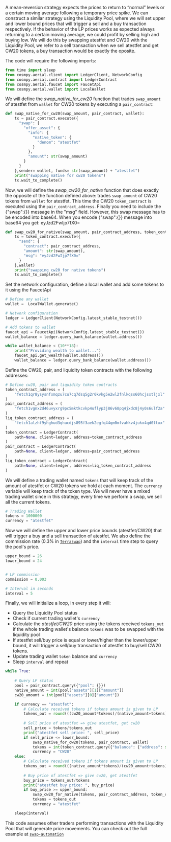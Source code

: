 A mean-reversion strategy expects the prices to return to “normal” levels or a certain moving average following a temporary price spike. We can construct a similar strategy using the Liquidity Pool, where we will set upper and lower bound prices that will trigger a sell and a buy transaction respectively. If the behavior of the LP prices works as expected always returning to a certain moving average, we could profit by selling high and buying low. We will do this by swapping atestfet and CW20 with the Liquidity Pool, we refer to a sell transaction when we sell atestfet and get CW20 tokens, a buy transaction would be exactly the oposite.

The code will require the following imports:

```python
from time import sleep
from cosmpy.aerial.client import LedgerClient, NetworkConfig
from cosmpy.aerial.contract import LedgerContract
from cosmpy.aerial.faucet import FaucetApi
from cosmpy.aerial.wallet import LocalWallet
```

We will define the *swap_native_for_cw20* function that trades `swap_amount` of atestfet from `wallet` for CW20 tokens by executing a `pair_contract`:

```python
def swap_native_for_cw20(swap_amount, pair_contract, wallet):
    tx = pair_contract.execute({
      "swap": {
        "offer_asset": {
          "info": {
            "native_token": {
              "denom": "atestfet"
            }
          },
          "amount": str(swap_amount)
        }
      }
    },sender= wallet, funds= str(swap_amount) + "atestfet")
    print("swapping native for cw20 tokens")
    tx.wait_to_complete()
```

Now, we will define the *swap_cw20_for_native* function that does exactly the opposite of the function defined above: trades `swap_amount` of CW20 tokens from `wallet` for atestfet. This time the CW20 `token_contract` is executed using the `pair_contract_address`. Finally you need to include the {"swap":{}} message in the "msg" field. However, this swap message has to be encoded into base64. When you encode {"swap":{}} message into base64 you get: eyJzd2FwIjp7fX0=

```python
def swap_cw20_for_native(swap_amount, pair_contract_address, token_contract, wallet):
    tx = token_contract.execute({
      "send": {
        "contract": pair_contract_address,
        "amount": str(swap_amount),
        "msg": "eyJzd2FwIjp7fX0="
      }
    },wallet)
    print("swapping cw20 for native tokens")
    tx.wait_to_complete()
```

Set the network configuration, define a local wallet and add some tokens to it using the FaucetApi

```python
# Define any wallet
wallet =  LocalWallet.generate()

# Network configuration
ledger = LedgerClient(NetworkConfig.latest_stable_testnet())

# Add tokens to wallet
faucet_api = FaucetApi(NetworkConfig.latest_stable_testnet())
wallet_balance = ledger.query_bank_balance(wallet.address())

while wallet_balance < (10**18):
    print("Providing wealth to wallet...")
    faucet_api.get_wealth(wallet.address())
    wallet_balance = ledger.query_bank_balance(wallet.address())

```

Define the CW20, pair, and liquidity token contracts with the following addresses:

```python
# Define cw20, pair and liquidity token contracts
token_contract_address = (
    "fetch1qr8ysysnfxmqzu7cu7cq7dsq5g2r0kvkg5e2wl2fnlkqss60hcjsxtljxl"
)
pair_contract_address = (
    "fetch1vgnx2d46uvyxrg9pc5mktkcvkp4uflyp3j86v68pq4jxdc8j4y0s6ulf2a"
)
liq_token_contract_address = (
    "fetch1alzhf9yhghud3qhucdjs895f3aek2egfq44qm0mfvahkv4jukx4qd0ltxx"
)
token_contract = LedgerContract(
    path=None, client=ledger, address=token_contract_address
)
pair_contract = LedgerContract(
    path=None, client=ledger, address=pair_contract_address
)
liq_token_contract = LedgerContract(
    path=None, client=ledger, address=liq_token_contract_address
)
```

We will define a trading wallet named `tokens` that will keep track of the amount of atestfet or CW20 tokens we hold at each moment. The `currency` variable will keep track of the token type. We will never have a mixed trading wallet since in this strategy, every time we perform a swap, we sell all the current tokens.

```python
# Trading Wallet
tokens = 1000000
currency = "atestfet"
```

Now we will define the upper and lower price bounds (atestfet/CW20) that will trigger a buy and a sell transaction of atestfet. We also define the commission rate (0.3% in [`Terraswap`](https://docs.terraswap.io/docs/introduction/trading_fees/)) and the `interval` time step to query the pool's price.

```python
upper_bound = 26
lower_bound = 24


# LP commission
commission = 0.003

# Interval in seconds
interval = 5
```

Finally, we will initialize a loop, in every step it will:

* Query the Liquidity Pool status
* Check if current trading wallet's `currency`
* Calculate the *atestfet/CW20* price using the tokens received `tokens_out` if the whole trading wallet's balance `tokens` was to be swapped with the liquidity pool
* If atestfet sell/buy price is equal or lower/higher than the lower/upper bound, it will trigger a sell/buy transaction of atestfet to buy/sell CW20 tokens.
* Update trading wallet `token` balance and `currency`
* Sleep `interval` and repeat

```python
while True:
    
    # Query LP status
    pool = pair_contract.query({"pool": {}})
    native_amount = int(pool["assets"][1]["amount"])
    cw20_amount = int(pool["assets"][0]["amount"])

    if currency == "atestfet":
        # Calculate received tokens if tokens amount is given to LP
        tokens_out = round(((cw20_amount*tokens)/(native_amount+tokens))*(1-commission))
        
        # Sell price of atestfet => give atestfet, get cw20
        sell_price = tokens/tokens_out
        print("atestfet sell price: ", sell_price)
        if sell_price <= lower_bound:
            swap_native_for_cw20(tokens, pair_contract, wallet)
            tokens = int(token_contract.query({"balance": {"address": str(wallet.address())}})["balance"])
            currency = "CW20"
    else:
        # Calculate received tokens if tokens amount is given to LP
        tokens_out = round(((native_amount*tokens)/(cw20_amount+tokens))*(1-commission))
        
        # Buy price of atestfet => give cw20, get atestfet
        buy_price = tokens_out/tokens
        print("atestfet buy price: ", buy_price)
        if buy_price >= upper_bound:
            swap_cw20_for_native(tokens, pair_contract_address, token_contract, wallet)
            tokens = tokens_out
            currency = "atestfet"

    sleep(interval)
```

This code assumes other traders performing transactions with the Liquidity Pool that will generate price movements.
You can check out the full example at [`swap-automation`](https://github.com/fetchai/cosmpy/blob/develop/examples/aerial_swap_automation.py)
